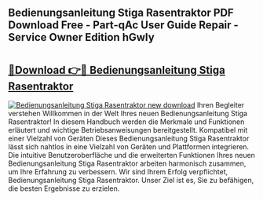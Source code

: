 ## Bedienungsanleitung Stiga Rasentraktor PDF Download Free - Part-qAc User Guide Repair - Service Owner Edition hGwIy

# <h2><a href="http://df0tuof.blite.top/?on=Bedienungsanleitung+Stiga+Rasentraktor">🔗Download 👉🔴 Bedienungsanleitung Stiga Rasentraktor</a></h2>

[![Bedienungsanleitung Stiga Rasentraktor new download](https://i.imgur.com/lujVjoI.png)](http://df0tuof.blite.top/?on=Bedienungsanleitung+Stiga+Rasentraktor)
Ihren Begleiter verstehen Willkommen in der Welt Ihres neuen Bedienungsanleitung Stiga Rasentraktor! In diesem Handbuch werden die Merkmale und Funktionen erläutert und wichtige Betriebsanweisungen bereitgestellt. Kompatibel mit einer Vielzahl von Geräten Dieses Bedienungsanleitung Stiga Rasentraktor lässt sich nahtlos in eine Vielzahl von Geräten und Plattformen integrieren. Die intuitive Benutzeroberfläche und die erweiterten Funktionen Ihres neuen Bedienungsanleitung Stiga Rasentraktor arbeiten harmonisch zusammen, um Ihre Erfahrung zu verbessern. Wir sind Ihrem Erfolg verpflichtet, Bedienungsanleitung Stiga Rasentraktor. Unser Ziel ist es, Sie zu befähigen, die besten Ergebnisse zu erzielen.
